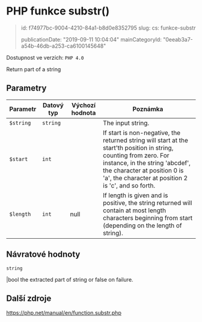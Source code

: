 PHP funkce substr()
===================

> id: f74977bc-9004-4210-84a1-b8d0e8352795
> slug:
> 	cs: funkce-substr
> 
> publicationDate: "2019-09-11 10:04:04"
> mainCategoryId: "0eeab3a7-a54b-46db-a253-ca6100145648"

Dostupnost ve verzích: `PHP 4.0`

Return part of a string


Parametry
--------------

| Parametr | Datový typ | Výchozí hodnota | Poznámka |
|-----|-----|-----|-----|
| `$string` | `string` |  | The input string. |
| `$start` | `int` |  | If start is non-negative, the returned string will start at the start'th position in string, counting from zero. For instance, in the string 'abcdef', the character at position 0 is 'a', the character at position 2 is 'c', and so forth. |
| `$length` | `int` | null | If length is given and is positive, the string returned will contain at most length characters beginning from start (depending on the length of string). |


Návratové hodnoty
----------------

`string`

|bool the extracted part of string or false on failure.

Další zdroje
------------

https://php.net/manual/en/function.substr.php

